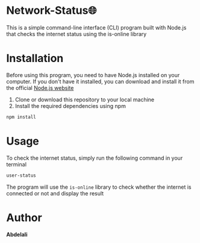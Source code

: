 # Network-Status🌐
This is a simple command-line interface (CLI) program built with Node.js that checks the internet status using the is-online library
# Installation
Before using this program, you need to have Node.js installed on your computer. If you don't have it installed, you can download and install it from the official [Node.js website](https://nodejs.org/en)

1. Clone or download this repository to your local machine
2. Install the required dependencies using npm
```bash
npm install
```

# Usage
To check the internet status, simply run the following command in your terminal
```bash
user-status
```
The program will use the `is-online` library to check whether the internet is connected or not and display the result
# Author
**Abdelali**